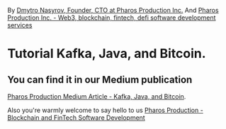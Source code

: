 By [Dmytro Nasyrov, Founder, CTO at Pharos Production Inc.](https://www.linkedin.com/in/dmytronasyrov/)
And [Pharos Production Inc. - Web3, blockchain, fintech, defi software development services](https://pharosproduction.com)

# Tutorial Kafka, Java, and Bitcoin.

## You can find it in our Medium publication
[Pharos Production Medium Article - Kafka, Java, and Bitcoin](https://medium.com/pharos-production/kafka-java-and-bitcoin-cf0009767645).

Also you're warmly welcome to say hello to us
[Pharos Production - Blockchain and FinTech Software Development](https://pharosproduction.com)
